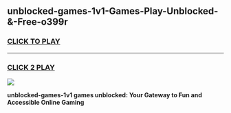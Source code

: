 
## unblocked-games-1v1-Games-Play-Unblocked-&-Free-o399r
<h3>
<a href="https://premium76.site?title=unblocked-games-1v1&ref=24A">CLICK TO PLAY</a></h3>
<hr>

<h3>
<a href="https://premium76.site?title=unblocked-games-1v1&ref=24A">CLICK 2 PLAY</a>
  
</h3>

<a href="https://premium76.site?title=unblocked-games-1v1&ref=24A"><img src="https://clearcache.store/games.png"></a>


**unblocked-games-1v1 games unblocked: Your Gateway to Fun and Accessible Online Gaming**
